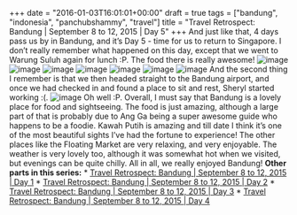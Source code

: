 +++
date = "2016-01-03T16:01:01+00:00"
draft = true
tags = ["bandung", "indonesia", "panchubshammy", "travel"]
title = "Travel Retrospect: Bandung | September 8 to 12, 2015 | Day 5"
+++
And just like that, 4 days pass us by in Bandung, and it’s Day 5 - time for us to return to Singapore. I don’t really remember what happened on this day, except that we went to Warung Suluh again for lunch :P. The food there is really awesome! ![image](https://40.media.tumblr.com/1861a29749d7540b1a5c6979a623f364/tumblr_inline_o0dw4dLgfe1qmqv19_540.jpg)  ![image](https://41.media.tumblr.com/44cb74cf372242a2a93be7a2e01d43cc/tumblr_inline_o0dw5fpCHs1qmqv19_540.jpg) ![image](https://40.media.tumblr.com/083b9a4471ecbde785be04ac4bd21e6d/tumblr_inline_o0dw5p8Ibt1qmqv19_540.jpg) ![image](https://40.media.tumblr.com/97360aec2fa3fd47dcc3da89e8c3205b/tumblr_inline_o0dw5zmkdR1qmqv19_540.jpg) ![image](https://40.media.tumblr.com/86f5e308e945662994839a08fc6b8b93/tumblr_inline_o0dw6nlVHT1qmqv19_540.jpg) ![image](https://40.media.tumblr.com/7b3c57ed4fdf5ba0d1d2820532da1174/tumblr_inline_o0dw6u3SsE1qmqv19_540.jpg) ![image](https://41.media.tumblr.com/323eca8be10f75eb4f1a8d7eea342974/tumblr_inline_o0dw6xcM5G1qmqv19_540.jpg) And the second thing I remember is that we then headed straight to the Bandung airport, and once we had checked in and found a place to sit and rest, Sheryl started working :(. ![image](https://40.media.tumblr.com/303499e57d5a869e7754173636de4b03/tumblr_inline_o0dw8olAyj1qmqv19_540.jpg) Oh well :P. Overall, I must say that Bandung is a lovely place for food and sightseeing. The food is just amazing, although a large part of that is probably due to Ang Ga being a super awesome guide who happens to be a foodie. Kawah Putih is amazing and till date I think it’s one of the most beautiful sights I’ve had the fortune to experience! The other places like the Floating Market are very relaxing, and very enjoyable. The weather is very lovely too, although it was somewhat hot when we visited, but evenings can be quite chilly. All in all, we really enjoyed Bandung! **Other parts in this series:** * [Travel Retrospect: Bandung | September 8 to 12, 2015 | Day 1](http://t.yc.sg/post/136513714666/travel-retrospect-bandung-september-8-to-12) * [Travel Retrospect: Bandung | September 8 to 12, 2015 | Day 2](http://t.yc.sg/post/136519068456/travel-retrospect-bandung-september-8-to-12) * [Travel Retrospect: Bandung | September 8 to 12, 2015 | Day 3](http://t.yc.sg/post/136531949336/travel-retrospect-bandung-september-8-to-12) * [Travel Retrospect: Bandung | September 8 to 12, 2015 | Day 4](http://t.yc.sg/post/136535814966/travel-retrospect-bandung-september-8-to-12)
